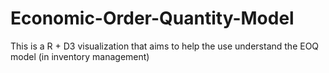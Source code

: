# Economic-Order-Quantity-Model
This is a R + D3 visualization that aims to help the use understand the EOQ model (in inventory management)
